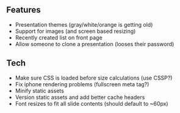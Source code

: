 ## Features

* Presentation themes (gray/white/orange is getting old)
* Support for images (and screen based resizing)
* Recently created list on front page
* Allow someone to clone a presentation (looses their password)

## Tech
* Make sure CSS is loaded before size calculations (use CSSP?)
* Fix iphone rendering problems (fullscreen meta tag?)
* Minify static assets
* Version static assets and add better cache headers
* Font resizes to fit all slide contents (should default to ~60px)

